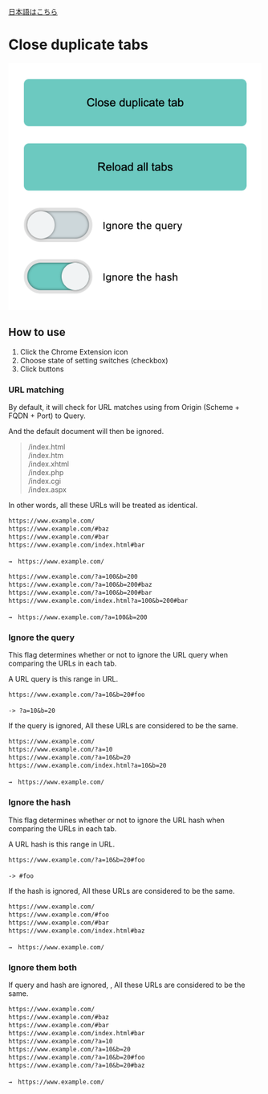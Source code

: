 [日本語はこちら](./README--ja.md)

# Close duplicate tabs

![](./images/main--en.png)

## How to use

1. Click the Chrome Extension icon
2. Choose state of setting switches (checkbox)
3. Click buttons

### URL matching

By default, it will check for URL matches using from Origin (Scheme + FQDN + Port) to Query.

And the default document will then be ignored.

> /index.html  
> /index.htm  
> /index.xhtml  
> /index.php  
> /index.cgi  
> /index.aspx

In other words, all these URLs will be treated as identical.

```
https://www.example.com/
https://www.example.com/#baz
https://www.example.com/#bar
https://www.example.com/index.html#bar

→　https://www.example.com/
```

```
https://www.example.com/?a=100&b=200
https://www.example.com/?a=100&b=200#baz
https://www.example.com/?a=100&b=200#bar
https://www.example.com/index.html?a=100&b=200#bar

→　https://www.example.com/?a=100&b=200
```

### Ignore the query

This flag determines whether or not to ignore the URL query when comparing the URLs in each tab.

A URL query is this range in URL.

```
https://www.example.com/?a=10&b=20#foo

-> ?a=10&b=20
```

If the query is ignored, All these URLs are considered to be the same.

```
https://www.example.com/
https://www.example.com/?a=10
https://www.example.com/?a=10&b=20
https://www.example.com/index.html?a=10&b=20

→　https://www.example.com/
```

### Ignore the hash

This flag determines whether or not to ignore the URL hash when comparing the URLs in each tab.

A URL hash is this range in URL.

```
https://www.example.com/?a=10&b=20#foo

-> #foo
```

If the hash is ignored, All these URLs are considered to be the same.

```
https://www.example.com/
https://www.example.com/#foo
https://www.example.com/#bar
https://www.example.com/index.html#baz

→　https://www.example.com/
```

### Ignore them both

If query and hash are ignored, , All these URLs are considered to be the same.

```
https://www.example.com/
https://www.example.com/#baz
https://www.example.com/#bar
https://www.example.com/index.html#bar
https://www.example.com/?a=10
https://www.example.com/?a=10&b=20
https://www.example.com/?a=10&b=20#foo
https://www.example.com/?a=10&b=20#baz

→　https://www.example.com/
```
